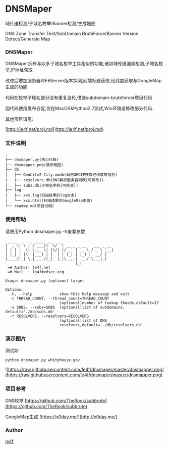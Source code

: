 DNSMaper
======

域传送检测/子域名枚举/Banner检测/生成地图

DNS Zone Transfer Test/SubDomain BruteForce/Banner Version Detect/Generate Map

### DNSMaper
DNSMaper拥有与众多子域名枚举工具相似的功能,诸如域传送漏洞检测,子域名枚举,IP地址获取

改进后增加服务器WEBServer版本探测,网站标题获取,经纬度获取与GoogleMap生成的功能.

代码在枚举子域名部分没有重复造轮,借鉴subdomain-bruteforcer项目代码

因代码使用发布仓促,仅在MacOS&Python2.7测试,Win环境请修改部分代码.

其他项目请见:

[http://le4f.net/proj.md](http://le4f.net/proj.md)

### 文件说明

```
.
├── dnsmaper.py(核心代码)
├── dnsmapper.png(演示截图)
├── db
│   ├── GeoLite2-City.mmdb(调用GEOIP获取经纬度等信息)
│   ├── resolvers.db(DNS解析服务器列表[可修改])
│   ├── subs.db(子域名字典[可修改])
├── log
│   ├── xxx.log(扫描结果的log文本)
│   └── xxx.html(扫描结果的GoogleMap页面)
└── readme.md(项目说明)
```

### 使用帮助

请使用Python dnsmaper.py -h查看参数

```
 ____  _   _ ____  __  __
|  _ \| \ | / ___||  \/  | __ _ _ __   ___ _ __
| | | |  \| \___ \| |\/| |/ _` | '_ \ / _ \ '__|
| |_| | |\  |___) | |  | | (_| | |_) |  __/ |
|____/|_| \_|____/|_|  |_|\__,_| .__/ \___|_|
                               |_|
 =# Author: le4f.net
 =# Mail  : le4f#xdsec.org

Usage: dnsmaper.py [options] target

Options:
  -h, --help            show this help message and exit
  -c THREAD_COUNT, --thread_count=THREAD_COUNT
                        [optional]number of lookup theads,default=17
  -s SUBS, --subs=SUBS  (optional)list of subdomains,  default='./db/subs.db'
  -r RESOLVERS, --resolvers=RESOLVERS
                        (optional)list of DNS
                        resolvers,default='./db/resolvers.db'
```

### 演示图片

测试如
```
python dnsmaper.py whitehouse.gov
```

![https://raw.githubusercontent.com/le4f/dnsmaper/master/dnsmapper.png](https://raw.githubusercontent.com/le4f/dnsmaper/master/dnsmapper.png)

### 项目参考

DNS枚举
[https://github.com/TheRook/subbrute](https://github.com/TheRook/subbrute)

GoogleMap生成
[https://x0day.me/](http://x0day.me/)


### Author

[le4f](http://le4f.net/)
